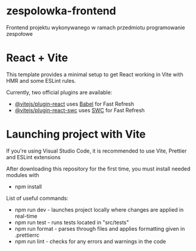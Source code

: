 # zespolowka-frontend

Frontend projektu wykonywanego w ramach przedmiotu programowanie zespołowe

# React + Vite

This template provides a minimal setup to get React working in Vite with HMR and some ESLint rules.

Currently, two official plugins are available:

-   [@vitejs/plugin-react](https://github.com/vitejs/vite-plugin-react/blob/main/packages/plugin-react/README.md) uses [Babel](https://babeljs.io/) for Fast Refresh
-   [@vitejs/plugin-react-swc](https://github.com/vitejs/vite-plugin-react-swc) uses [SWC](https://swc.rs/) for Fast Refresh

# Launching project with Vite

If you're using Visual Studio Code, it is recommended to use Vite, Prettier and ESLint extensions

After downloading this repository for the first time, you must install needed modules with

-   npm install

List of useful commands:

-   npm run dev - launches project locally where changes are applied in real-time
-   npm run test - runs tests located in "src/tests"
-   npm run format - parses through files and applies formatting given in .prettierrc
-   npm run lint - checks for any errors and warnings in the code
